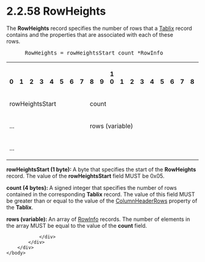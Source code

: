 <html dir="LTR" xmlns:mshelp="http://msdn.microsoft.com/mshelp" xmlns:ddue="http://ddue.schemas.microsoft.com/authoring/2003/5" xmlns:xlink="http://www.w3.org/1999/xlink" xmlns:tool="http://www.microsoft.com/tooltip">
    <head>
        <meta http-equiv="Content-Type" content="text/html; CHARSET=utf-8"></meta>
        <meta name="save" content="history"></meta>
        <title>2.2.58 RowHeights</title>
        <xml>
            <mshelp:toctitle title="2.2.58 RowHeights"></mshelp:toctitle>
            <mshelp:rltitle title="[MS-RPL]: RowHeights"></mshelp:rltitle>
            <mshelp:keyword index="A" term="30094fd5-d96c-49ab-9a5b-7a7694ccfcd0"></mshelp:keyword>
            <mshelp:attr name="DCSext.ContentType" value="open specification"></mshelp:attr>
            <mshelp:attr name="AssetID" value="30094fd5-d96c-49ab-9a5b-7a7694ccfcd0"></mshelp:attr>
            <mshelp:attr name="TopicType" value="kbRef"></mshelp:attr>
            <mshelp:attr name="DCSext.Title" value="[MS-RPL]: RowHeights" />
        </xml>
    </head>
    <body>
        <div id="header">
            <h1 class="heading">2.2.58 RowHeights</h1>
        </div>
        <div id="mainSection">
            <div id="mainBody">
                <div id="allHistory" class="saveHistory"></div>
                <div id="sectionSection0" class="section" name="collapseableSection">
                    

<p>The <b>RowHeights</b> record specifies the number of rows
that a <a href="f8ea94d9-d2b6-4d7f-8dc4-59faa3a98b93.md">Tablix</a> record
contains and the properties that are associated with each of these
rows.           </p>

<dl>
<dd>
<div><pre> RowHeights = rowHeightsStart count *RowInfo
</pre></div>
</dd></dl>

<table>
 <tr>
  <th><p><br>0</p></th>
  <th><p><br>1</p></th>
  <th><p><br>2</p></th>
  <th><p><br>3</p></th>
  <th><p><br>4</p></th>
  <th><p><br>5</p></th>
  <th><p><br>6</p></th>
  <th><p><br>7</p></th>
  <th><p><br>8</p></th>
  <th><p><br>9</p></th>
  <th><p>1<br>0</p></th>
  <th><p><br>1</p></th>
  <th><p><br>2</p></th>
  <th><p><br>3</p></th>
  <th><p><br>4</p></th>
  <th><p><br>5</p></th>
  <th><p><br>6</p></th>
  <th><p><br>7</p></th>
  <th><p><br>8</p></th>
  <th><p><br>9</p></th>
  <th><p>2<br>0</p></th>
  <th><p><br>1</p></th>
  <th><p><br>2</p></th>
  <th><p><br>3</p></th>
  <th><p><br>4</p></th>
  <th><p><br>5</p></th>
  <th><p><br>6</p></th>
  <th><p><br>7</p></th>
  <th><p><br>8</p></th>
  <th><p><br>9</p></th>
  <th><p>3<br>0</p></th>
  <th><p><br>1</p></th>
 </tr>
 <tr>
  <td colspan="8">
  <p>rowHeightsStart</p>
  </td>
  <td colspan="24">
  <p>count</p>
  </td>
 </tr>
 <tr>
  <td colspan="8">
  <p>...</p>
  </td>
  <td colspan="24">
  <p>rows
  (variable)</p>
  </td>
 </tr>
 <tr>
  <td colspan="32">
  <p>...</p>
  </td>
 </tr>
</table>

<p><b>rowHeightsStart (1 byte): </b>A byte that
specifies the start of the <b>RowHeights</b> record. The value of the <b>rowHeightsStart</b>
field MUST be 0x05.</p>

<p><b>count (4 bytes): </b>A signed integer that
specifies the number of rows contained in the corresponding <b>Tablix</b>
record. The value of this field MUST be greater than or equal to the value of
the <a href="a3860312-d7a4-443d-a727-0b3fe531c454.md">ColumnHeaderRows</a>
property of the <b>Tablix</b>.</p>

<p><b>rows (variable): </b>An array of <a href="ca80e02f-ebad-4df2-9958-6891b9352cc9.md">RowInfo</a> records. The
number of elements in the array MUST be equal to the value of the <b>count</b>
field.</p>


                </div>
            </div>
        </div>
    </body>
</html>
